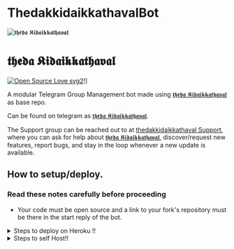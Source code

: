 # ThedakkidaikkathavalBot
![𝖙𝖍𝖊𝖉𝖆 𝕶𝖎𝖉𝖆𝖎𝖐𝖐𝖆𝖙𝖍𝖆𝖛𝖆𝖑](https://images.hdqwalls.com/wallpapers/agent-cat-girl-4k-jw.jpg)
# 𝖙𝖍𝖊𝖉𝖆 𝕶𝖎𝖉𝖆𝖎𝖐𝖐𝖆𝖙𝖍𝖆𝖛𝖆𝖑
[![Open Source Love svg2](https://badges.frapsoft.com/os/v2/open-source.svg?v=103)](https://github.com/ellerbrock/open-source-badges/)!]


A modular Telegram Group Management bot made using [𝖙𝖍𝖊𝖉𝖆 𝕶𝖎𝖉𝖆𝖎𝖐𝖐𝖆𝖙𝖍𝖆𝖛𝖆𝖑](https://t.me/thedakkidaikkathaval_bot) as base repo.

Can be found on telegram as [𝖙𝖍𝖊𝖉𝖆 𝕶𝖎𝖉𝖆𝖎𝖐𝖐𝖆𝖙𝖍𝖆𝖛𝖆𝖑](https://t.me/thedakkidaikkathaval_bot).

The Support group can be reached out to at [thedakkidaikkathaval Support](https://t.me/rakis_support), where you can ask for help about [𝖙𝖍𝖊𝖉𝖆 𝕶𝖎𝖉𝖆𝖎𝖐𝖐𝖆𝖙𝖍𝖆𝖛𝖆𝖑](https://t.me/thedakkidaikkathaval_bot), discover/request new features, report bugs, and stay in the loop whenever a new update is available. 

## How to setup/deploy.

### Read these notes carefully before proceeding 
 - Your code must be open source and a link to your fork's repository must be there in the start reply of the bot.

<details>
  <summary>Steps to deploy on Heroku !!</summary>

```
Fill in all the details, Deploy!
Now go to https://dashboard.heroku.com/apps/(app-name)/resources ( Replace (app-name) with your app name )
REMEMBER: Turn on worker dyno (Don't worry It's free :D) & Webhook
Now send the bot /start, If it doesn't respond go to https://dashboard.heroku.com/apps/(app-name)/settings and remove webhook and port.
```

  [![Deploy](https://www.herokucdn.com/deploy/button.svg)](https://heroku.com/deploy?template=https://github.com/TAMILVIP007/kurumi.git)

</details>  
<details>
  <summary>Steps to self Host!! </summary>

  ## Setting up the bot (Read this before trying to use!):
Please make sure to use python3.6, as I cannot guarantee everything will work as expected on older Python versions!
This is because markdown parsing is done by iterating through a dict, which is ordered by default in 3.6.

  ### Configuration

There are two possible ways of configuring your bot: a config.py file, or ENV variables.

The preferred version is to use a `config.py` file, as it makes it easier to see all your settings grouped together.
This file should be placed in your `SungJinWoo` folder, alongside the `__main__.py` file. 
This is where your bot token will be loaded from, as well as your database URI (if you're using a database), and most of
your other settings.

It is recommended to import sample_config and extend the Config class, as this will ensure your config contains all
defaults set in the sample_config, hence making it easier to upgrade.

An example `config.py` file could be:
```
from ThedakkidaikkathavalBot.sample_config import Config

class Development(Config):
    OWNER_ID = 1281282633  # your telegram ID
    OWNER_USERNAME = "rajeshrakis"  # your telegram username
    API_KEY = "your bot api key"  # your api key, as provided by the @botfather
    SQLALCHEMY_DATABASE_URI = 'postgresql://username:password@localhost:5432/database'  # sample db credentials
    JOIN_LOGGER = '-1001583803480' # some group chat that your bot is a member of
    USE_JOIN_LOGGER = True
    DRAGONS = [1281282633, 2021138895]  # List of id's for users which have sudo access to the bot.
    LOAD = []
    NO_LOAD = ['translation']
```

If you can't have a config.py file (EG on Heroku), it is also possible to use environment variables.
So just go and read the config sample file. 

  ### Python dependencies

Install the necessary Python dependencies by moving to the project directory and running:

`pip3 install -r requirements.txt`.

This will install all the necessary python packages.

  ### Database

If you wish to use a database-dependent module (eg: locks, notes, userinfo, users, filters, welcomes),
you'll need to have a database installed on your system. I use Postgres, so I recommend using it for optimal compatibility.

In the case of Postgres, this is how you would set up a database on a Debian/ubuntu system. Other distributions may vary.

- install postgresql:

`sudo apt-get update && sudo apt-get install postgresql`

- change to the Postgres user:

`sudo su - postgres`

- create a new database user (change YOUR_USER appropriately):

`createuser -P -s -e YOUR_USER`

This will be followed by you need to input your password.

- create a new database table:

`createdb -O YOUR_USER YOUR_DB_NAME`

Change YOUR_USER and YOUR_DB_NAME appropriately.

- finally:

`psql YOUR_DB_NAME -h YOUR_HOST YOUR_USER`

This will allow you to connect to your database via your terminal.
By default, YOUR_HOST should be 0.0.0.0:5432.

You should now be able to build your database URI. This will be:

`sqldbtype://username:pw@hostname:port/db_name`

Replace sqldbtype with whichever DB you're using (eg Postgres, MySQL, SQLite, etc)
repeat for your username, password, hostname (localhost?), port (5432?), and DB name.

  ## Modules
   ### Setting load order.

The module load order can be changed via the `LOAD` and `NO_LOAD` configuration settings.
These should both represent lists.

If `LOAD` is an empty list, all modules in `modules/` will be selected for loading by default.

If `NO_LOAD` is not present or is an empty list, all modules selected for loading will be loaded.

If a module is in both `LOAD` and `NO_LOAD`, the module will not be loaded - `NO_LOAD` takes priority.

   ### Creating your own modules.

Creating a module has been simplified as much as possible - but do not hesitate to suggest further simplification.

All that is needed is that your .py file is in the modules folder.

To add commands, make sure to import the dispatcher via

`from ThedakkidaikkathavalBot import dispatcher`.

You can then add commands using the usual

`dispatcher.add_handler()`.

Assigning the `__help__` variable to a string describing this modules' available
commands will allow the bot to load it and add the documentation for
your module to the `/help` command. Setting the `__mod_name__` variable will also allow you to use a nicer, user-friendly name for a module.

The `__migrate__()` function is used for migrating chats - when a chat is upgraded to a supergroup, the ID changes, so 
it is necessary to migrate it in the DB.

The `__stats__()` function is for retrieving module statistics, eg number of users, number of chats. This is accessed 
through the `/stats` command, which is only available to the bot owner.

## Starting the bot.

Once you've set up your database and your configuration is complete, simply run the bat file(if on windows) or run (Linux):

`python3 -m ThedakkidaikkathavalBot`

You can use [nssm](https://nssm.cc/usage) to install the bot as service on windows and set it to restart on /gitpull 
Make sure to edit the start and restart bats to your needs. 
Note: the restart bat requires that User account control be disabled.


## How to setup on Heroku 
For starters click on this button 

[![Deploy](https://www.herokucdn.com/deploy/button.svg)](https://heroku.com/deploy?template=https://github.com/rajeshrakis/thedakkidaikathaval.git) 


## Credits
The bot is based on the original work done by [Hirojazz](https://github.com/rajeshrakis) also futher development done by 𝖙𝖍𝖊𝖉𝖆 𝕶𝖎𝖉𝖆𝖎𝖐𝖐𝖆𝖙𝖍𝖆𝖛𝖆𝖑 creator.
This repo was just revamped to suit an Anime-centric community. All original credits go to Paul and his dedication, Without his efforts, this fork would not have been possible!

